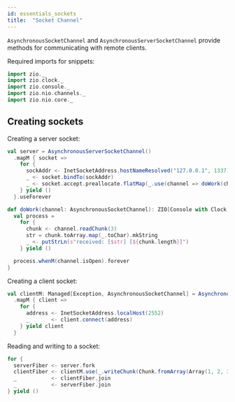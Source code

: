 ```yaml
---
id: essentials_sockets
title:  "Socket Channel"
---
```


`AsynchronousSocketChannel` and `AsynchronousServerSocketChannel` provide methods for communicating with remote clients.

Required imports for snippets:

```scala mdoc:silent
import zio._
import zio.clock._
import zio.console._
import zio.nio.channels._
import zio.nio.core._
```

## Creating sockets

Creating a server socket:

```scala mdoc:silent
val server = AsynchronousServerSocketChannel()
  .mapM { socket =>
    for {
      sockAddr <- InetSocketAddress.hostNameResolved("127.0.0.1", 1337) 
      _ <- socket.bindTo(sockAddr)
      _ <- socket.accept.preallocate.flatMap(_.use(channel => doWork(channel).catchAll(ex => putStrLn(ex.getMessage))).fork).forever.fork
    } yield ()
  }.useForever

def doWork(channel: AsynchronousSocketChannel): ZIO[Console with Clock, Throwable, Unit] = {
  val process =
    for {
      chunk <- channel.readChunk(3)
      str = chunk.toArray.map(_.toChar).mkString
      _ <- putStrLn(s"received: [$str] [${chunk.length}]")
    } yield ()

  process.whenM(channel.isOpen).forever
}
```

Creating a client socket:

```scala mdoc:silent
val clientM: Managed[Exception, AsynchronousSocketChannel] = AsynchronousSocketChannel()
  .mapM { client =>
    for {
      address <- InetSocketAddress.localHost(2552)
      _       <- client.connect(address)
    } yield client
  }
```

Reading and writing to a socket:

```scala mdoc:silent
for {
  serverFiber <- server.fork
  clientFiber <- clientM.use(_.writeChunk(Chunk.fromArray(Array(1, 2, 3).map(_.toByte)))).fork
  _           <- clientFiber.join
  _           <- serverFiber.join
} yield ()
```
